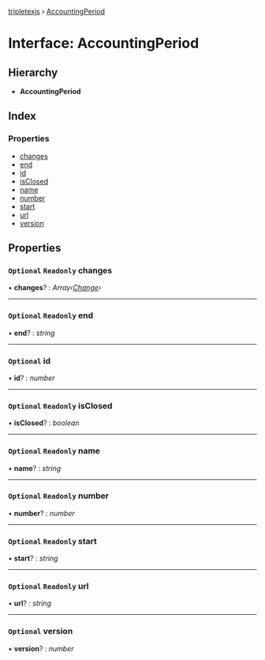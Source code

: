 [tripletexjs](../README.md) › [AccountingPeriod](accountingperiod.md)

# Interface: AccountingPeriod

## Hierarchy

* **AccountingPeriod**

## Index

### Properties

* [changes](accountingperiod.md#optional-readonly-changes)
* [end](accountingperiod.md#optional-readonly-end)
* [id](accountingperiod.md#optional-id)
* [isClosed](accountingperiod.md#optional-readonly-isclosed)
* [name](accountingperiod.md#optional-readonly-name)
* [number](accountingperiod.md#optional-readonly-number)
* [start](accountingperiod.md#optional-readonly-start)
* [url](accountingperiod.md#optional-readonly-url)
* [version](accountingperiod.md#optional-version)

## Properties

### `Optional` `Readonly` changes

• **changes**? : *Array‹[Change](../modules/change.md)›*

___

### `Optional` `Readonly` end

• **end**? : *string*

___

### `Optional` id

• **id**? : *number*

___

### `Optional` `Readonly` isClosed

• **isClosed**? : *boolean*

___

### `Optional` `Readonly` name

• **name**? : *string*

___

### `Optional` `Readonly` number

• **number**? : *number*

___

### `Optional` `Readonly` start

• **start**? : *string*

___

### `Optional` `Readonly` url

• **url**? : *string*

___

### `Optional` version

• **version**? : *number*
